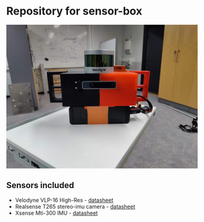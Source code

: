 # Repository for sensor-box
![N|Solid](./docs/front.jpg)
## Sensors included
- Velodyne VLP-16 High-Res - [datasheet](./docs/VLP16_Puck-Hi-Res_Datasheet.pdf)
- Realsense T265 stereo-imu camera - [datasheet](./docs/Realsense_T265.pdf)
- Xsense Mti-300 IMU -  [datasheet](./docs/MTi-300.pdf)
